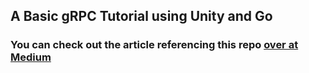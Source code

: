 ## A Basic gRPC Tutorial using Unity and Go

### You can check out the article referencing this repo [over at Medium](https://medium.com/@shadabambat1/basic-client-server-communication-using-unity-grpc-f4a3c2cf819c)

